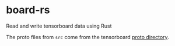 # board-rs
Read and write tensorboard data using Rust

The proto files from `src` come from the tensorboard [proto
directory](https://github.com/tensorflow/tensorboard/blob/master/tensorboard/compat/proto/).
